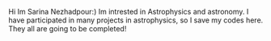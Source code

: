 Hi Im Sarina Nezhadpour:)
Im intrested in Astrophysics and astronomy.
 I have participated in many projects in astrophysics, so I save my codes here. They all are going to be completed!
